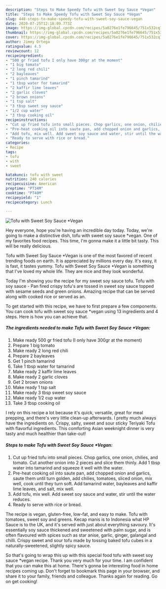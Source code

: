 ```yaml
---
description: "Steps to Make Speedy Tofu with Sweet Soy Sauce *Vegan"
title: "Steps to Make Speedy Tofu with Sweet Soy Sauce *Vegan"
slug: 448-steps-to-make-speedy-tofu-with-sweet-soy-sauce-vegan
date: 2020-07-25T12:18:09.773Z
image: https://img-global.cpcdn.com/recipes/5a0276e1fe796645/751x532cq70/tofu-with-sweet-soy-sauce-vegan-recipe-main-photo.jpg
thumbnail: https://img-global.cpcdn.com/recipes/5a0276e1fe796645/751x532cq70/tofu-with-sweet-soy-sauce-vegan-recipe-main-photo.jpg
cover: https://img-global.cpcdn.com/recipes/5a0276e1fe796645/751x532cq70/tofu-with-sweet-soy-sauce-vegan-recipe-main-photo.jpg
author: Jimmy Ortega
ratingvalue: 4.5
reviewcount: 12
recipeingredient:
- "500 gr fried tofu I only have 300gr at the moment"
- "1 big tomato"
- "2 long red chili"
- "2 bayleaves"
- "1 pinch tamarind"
- "1 tbsp water for tamarind"
- "2 kaffir lime leaves"
- "2 garlic cloves"
- "2 brown onions"
- "1 tsp salt"
- "3 tbsp sweet soy sauce"
- "1/2 cup water"
- "3 tbsp cooking oil"
recipeinstructions:
- "Cut up fried tofu into small pieces. Chop garlics, one onion, chilies, and tomato. Cut another onion into 2 pieces and slice them thinly. Add 1 tbsp water into tamarind and squeeze it well with the water."
- "Pre-heat cooking oil into saute pan, add chopped onion and garlics, saute them until turn golden, add chilies, tomatoes, sliced onion, mix well, cook until they turn soft. Add tamarind water, bayleaves and kaffir lime leaves, and salt, mix well."
- "Add tofu, mix well. Add sweet soy sauce and water, stir until the water reduces."
- "Ready to serve with rice or bread."
categories:
- Recipe
tags:
- tofu
- with
- sweet

katakunci: tofu with sweet 
nutrition: 240 calories
recipecuisine: American
preptime: "PT34M"
cooktime: "PT40M"
recipeyield: "1"
recipecategory: Lunch

---
```



![Tofu with Sweet Soy Sauce *Vegan](https://img-global.cpcdn.com/recipes/5a0276e1fe796645/751x532cq70/tofu-with-sweet-soy-sauce-vegan-recipe-main-photo.jpg)

Hey everyone, hope you're having an incredible day today. Today, we're going to make a distinctive dish, tofu with sweet soy sauce *vegan. One of my favorites food recipes. This time, I'm gonna make it a little bit tasty. This will be really delicious.

Tofu with Sweet Soy Sauce *Vegan is one of the most favored of recent trending foods on earth. It is appreciated by millions every day. It's easy, it is fast, it tastes yummy. Tofu with Sweet Soy Sauce *Vegan is something that I've loved my whole life. They are nice and they look wonderful.

Today I&#39;m showing you the recipe for my sweet soy sauce tofu. Tofu with soy sauce - Pan fired crispy tofu&#39;s are tossed in sweet soy sauce topped with sesame seeds and green onions. Amazing recipe that can be served along with cooked rice or served as an.


To get started with this recipe, we have to first prepare a few components. You can cook tofu with sweet soy sauce *vegan using 13 ingredients and 4 steps. Here is how you can achieve that.

<!--inarticleads1-->

##### The ingredients needed to make Tofu with Sweet Soy Sauce *Vegan:

1. Make ready 500 gr fried tofu (I only have 300gr at the moment)
1. Prepare 1 big tomato
1. Make ready 2 long red chili
1. Prepare 2 bayleaves
1. Get 1 pinch tamarind
1. Take 1 tbsp water for tamarind
1. Make ready 2 kaffir lime leaves
1. Make ready 2 garlic cloves
1. Get 2 brown onions
1. Make ready 1 tsp salt
1. Make ready 3 tbsp sweet soy sauce
1. Make ready 1/2 cup water
1. Take 3 tbsp cooking oil


I rely on this recipe a lot because it&#39;s quick, versatile, great for meal prepping, and there&#39;s very little clean-up afterwards. I pretty much always have the ingredients on. Crispy, salty, sweet and sour sticky Teriyaki Tofu with flavorful ingredients. This comforting Asian weeknight dinner is very tasty and much healthier than take-out! 

<!--inarticleads2-->

##### Steps to make Tofu with Sweet Soy Sauce *Vegan:

1. Cut up fried tofu into small pieces. Chop garlics, one onion, chilies, and tomato. Cut another onion into 2 pieces and slice them thinly. Add 1 tbsp water into tamarind and squeeze it well with the water.
1. Pre-heat cooking oil into saute pan, add chopped onion and garlics, saute them until turn golden, add chilies, tomatoes, sliced onion, mix well, cook until they turn soft. Add tamarind water, bayleaves and kaffir lime leaves, and salt, mix well.
1. Add tofu, mix well. Add sweet soy sauce and water, stir until the water reduces.
1. Ready to serve with rice or bread.


The recipe is vegan, gluten-free, low-fat, and easy to make. Tofu with tomatoes, sweet soy and greens. Kecap manis is to Indonesia what HP Sauce is to the UK, and it&#39;s served with just about everything savoury. It&#39;s essentially soy sauce thickened and sweetened with palm sugar, and is often flavoured with spices such as star anise, garlic, ginger, galangal and chilli. Crispy sweet and sour tofu made by tossing baked tofu cubes in a naturally-sweetened, slightly spicy sauce. 

So that's going to wrap this up with this special food tofu with sweet soy sauce *vegan recipe. Thank you very much for your time. I am confident that you can make this at home. There's gonna be interesting food in home recipes coming up. Don't forget to bookmark this page in your browser, and share it to your family, friends and colleague. Thanks again for reading. Go on get cooking!
